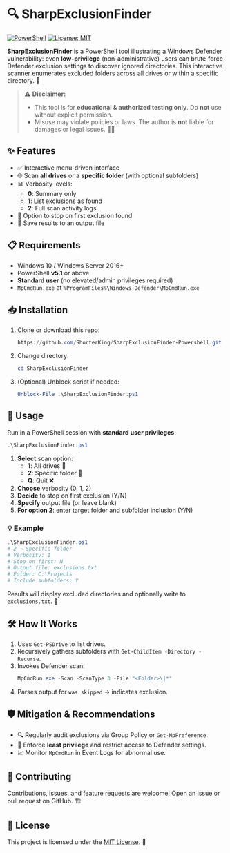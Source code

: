 # 🔍 SharpExclusionFinder

[![PowerShell](https://img.shields.io/badge/PowerShell-v5%2B-blue)](https://docs.microsoft.com/powershell) [![License: MIT](https://img.shields.io/badge/License-MIT-yellow.svg)](LICENSE)

**SharpExclusionFinder** is a PowerShell tool illustrating a Windows Defender vulnerability: even **low-privilege** (non-administrative) users can brute‑force Defender exclusion settings to discover ignored directories. This interactive scanner enumerates excluded folders across all drives or within a specific directory. 🚀

> ⚠️ **Disclaimer:**
> - This tool is for **educational & authorized testing only**. Do **not** use without explicit permission.
> - Misuse may violate policies or laws. The author is **not** liable for damages or legal issues. 🙅‍♂️

## ✨ Features

- ✅ Interactive menu-driven interface
- 🌐 Scan **all drives** or a **specific folder** (with optional subfolders)
- 📊 Verbosity levels:
  - **0**: Summary only
  - **1**: List exclusions as found
  - **2**: Full scan activity logs
- 🛑 Option to stop on first exclusion found
- 📝 Save results to an output file

## 📋 Requirements

- Windows 10 / Windows Server 2016+
- PowerShell **v5.1** or above
- **Standard user** (no elevated/admin privileges required)
- `MpCmdRun.exe` at `%ProgramFiles%\Windows Defender\MpCmdRun.exe`

## 📥 Installation

1. Clone or download this repo:
   ```powershell
   https://github.com/ShorterKing/SharpExclusionFinder-Powershell.git
   ```
2. Change directory:
   ```powershell
   cd SharpExclusionFinder
   ```
3. (Optional) Unblock script if needed:
   ```powershell
   Unblock-File .\SharpExclusionFinder.ps1
   ```

## 🚀 Usage

Run in a PowerShell session with **standard user privileges**:

```powershell
.\SharpExclusionFinder.ps1
```

1. **Select** scan option:
   - **1**: All drives 💽
   - **2**: Specific folder 📁
   - **Q**: Quit ❌
2. **Choose** verbosity (0, 1, 2)
3. **Decide** to stop on first exclusion (Y/N)
4. **Specify** output file (or leave blank)
5. **For option 2**: enter target folder and subfolder inclusion (Y/N)

### 💡 Example

```powershell
.\SharpExclusionFinder.ps1
# 2 → Specific folder
# Verbosity: 1
# Stop on first: N
# Output file: exclusions.txt
# Folder: C:\Projects
# Include subfolders: Y
```

Results will display excluded directories and optionally write to `exclusions.txt`. 💾

## 🛠️ How It Works

1. Uses `Get-PSDrive` to list drives.
2. Recursively gathers subfolders with `Get-ChildItem -Directory -Recurse`.
3. Invokes Defender scan:
   ```powershell
   MpCmdRun.exe -Scan -ScanType 3 -File "<Folder>\|*"
   ```
4. Parses output for `was skipped` → indicates exclusion.

## 🛡️ Mitigation & Recommendations

- 🔍 Regularly audit exclusions via Group Policy or `Get-MpPreference`.
- 🔐 Enforce **least privilege** and restrict access to Defender settings.
- 📈 Monitor `MpCmdRun` in Event Logs for abnormal use.

## 🤝 Contributing

Contributions, issues, and feature requests are welcome! Open an issue or pull request on GitHub. 🏗️

## 📄 License

This project is licensed under the [MIT License](LICENSE). 🎉

